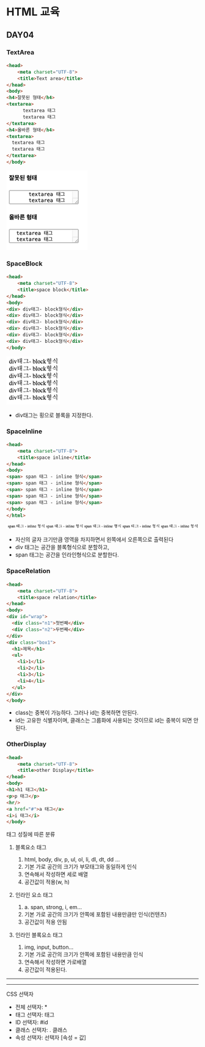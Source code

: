# HTML 교육
## DAY04

### TextArea
```html
<head>
    <meta charset="UTF-8">
    <title>Text area</title>
</head>
<body>
<h4>잘못된 형태</h4>
<textarea>
      textarea 태그
      textarea 태그
</textarea>
<h4>올바른 형태</h4>
<textarea>
  textarea 태그
  textarea 태그
</textarea>
</body>
```
![img.png](images/text_area.png)

### SpaceBlock
```html
<head>
    <meta charset="UTF-8">
    <title>space block</title>
</head>
<body>
<div> div태그- block형식</div>
<div> div태그- block형식</div>
<div> div태그- block형식</div>
<div> div태그- block형식</div>
<div> div태그- block형식</div>
<div> div태그- block형식</div>
</body>
```
![img.png](images/space_block.png)
- div태그는 횡으로 블록을 지정한다.

### SpaceInline
```html
<head>
    <meta charset="UTF-8">
    <title>space inline</title>
</head>
<body>
<span> span 태그 - inline 형식</span>
<span> span 태그 - inline 형식</span>
<span> span 태그 - inline 형식</span>
<span> span 태그 - inline 형식</span>
<span> span 태그 - inline 형식</span>
</body>
</html>
```
![img.png](images/space_inline.png)
- 자신의 글자 크기만큼 영역을 차지하면서 왼쪽에서 오른쪽으로 출력된다
- div 태그는 공간을 블록형식으로 분할하고,
- span 태그는 공간을 인라인형식으로 분할한다.

### SpaceRelation
```html
<head>
    <meta charset="UTF-8">
    <title>space relation</title>
</head>
<body>
<div id="wrap">
  <div class="n1">첫번째</div>
  <div class="n2">두번째</div>
</div>
<div class="box1">
  <h1>제목</h1>
  <ul>
    <li>1</li>
    <li>2</li>
    <li>3</li>
    <li>4</li>
  </ul>
</div>
</body>
```
- class는 중복이 가능하다. 그러나 id는 중복하면 안된다.
- id는 고유한 식별자이며, 클래스는 그룹화에 사용되는 것이므로 id는 중복이 되면 안된다.

### OtherDisplay
```html
<head>
    <meta charset="UTF-8">
    <title>other Display</title>
</head>
<body>
<h1>h1 태그</h1>
<p>p 태그</p>
<hr/>
<a href="#">a 태그</a>
<i>i 태그</i>
</body>
```

태그 성질에 따른 분류
1. 블록요소 태그
    1. html, body, div, p, ul, ol, li, dl, dt, dd …
    2. 기본 가로 공간의 크기가 부모태그와 동일하게 인식
    3. 연속해서 작성하면 세로 배열
    4. 공간값이 적용(w, h)

2. 인라인 요소 태그
    1. a. span, strong, i, em…
    2. 기본 가로 공간의 크기가 안쪽에 포함된 내용만큼만 인식(컨텐츠)
    3. 공간값이 적용 안됨

3. 인라인 블록요소 태그
    1. img, input, button…
    2. 기본 가로 공간의 크기가 안쪽에 포함된 내용만큼 인식
    3. 연속해서 작성하면 가로배열
    4. 공간값이 적용된다.

---

---

CSS 선택자

- 전체 선택자: *
- 태그 선택자: 태그
- ID 선택자: #id
- 클래스 선택자: . 클래스
- 속성 선택자: 선택자 [속성 = 값]
